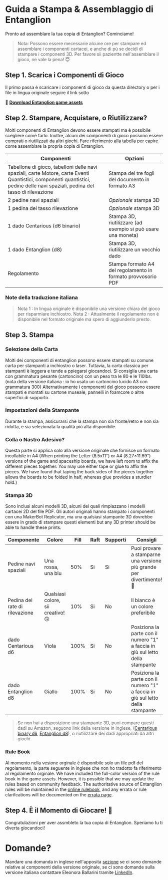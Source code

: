 # Guida a Stampa & Assemblaggio di Entanglion
Pronto ad assemblare la tua copia di Entanglion? Cominciamo!

> Nota: Possono essere mecessarie alcune ore per stampare ed assemblare i componenti cartacei, e anche di pù se decidi di stampare i componenti 3D. Per favore sii pazientte nell'assemblare il gioco, ne vale la pena! 😇

## Step 1. Scarica i Componenti di Gioco 
Il primo passa è scaricare i componenti di gioco da questa directory o per i file in lingua originale seguire il link sotto

🚀 **[Download Entanglion game assets](../../../releases)**

## Step 2. Stampare, Acquistare, o Riutilizzare?
Molti componenti di Entanglion devono essere stampati ma è possibile scegliere come farlo. Inoltre, alcuni dei componenti di gioco possono essere comprati o riutilizzati da altri giochi. Fare riferimento alla tabella per capire come assemblare la propria copia di Entanglion.

| Componenti | Opzioni |
| --- | --- |
| Tabellone di gioco, tabelloni delle navi spaziali, carte Motore, carte Eventi Quantistici, componenti quantistici, pedine delle navi spaziali, pedina del tasso di rilevazione | Stampa dei tre fogli del documento in formato A3 |
| 2 pedine navi spaziali | _Opzionale_  stampa 3D |
| 1 pedina del tasso rilevazione | _Opzionale_ stampa 3D |
| 1 dado Centarious (d6 binario) | Stampa 3D, riutilizzare (ad esempio si può usare una moneta) |
| 1 dado Entanglion (d8) | Stampa 3D, riutilizzare un vecchio dado |
| Regolamento | Stampa formato A4 del regolamento in formato provvosorio PDF |

### Note della traduzione italiana
> Nota 1 : In lingua originale è disponibile una versione chiara del gioco per risparmiare inchiostro.
> Nota 2 : Attualmente il regolamento non è disponibile nel formato originale ma spero di aggiunderlo presto. 

## Step 3. Stampa

### Selezione della Carta
Molti dei componenti di entanglion possono essere stampati su comune carta per stampanti a inchiostro o laser. Tuttavia, la carta classica per stampanti è leggera e tende a ppiegarsi giocandoci. Si consiglia una carta con grammatura pesante (cartoncino) con un peso tra le 80 e le 110lbs. (nota della versione italiana : io ho usato un cartoncino lucido A3 con grammatura 300) Alternativamente i componenti del gioco possono essere stampati e montati su cartone museale, pannelli in foamcore o altre superfici di supporto.

### Impostazioni della Stampante
Durante la stampa, assicurarsi che la stampa non sia fronte/retro e non sia ridotta, e sia selezionata la qualità più alta disponibile.

### Colla o Nastro Adesivo?
Questa parte si applica solo alla versione originale che fornisce un formato incollabile in A4 (When printing the Letter (8.5x11") or A4 (8.27×11.69") versions of the game and spaceship boards, we have left room to affix the different pieces together. You may use either tape or glue to affix the pieces. We have found that taping the back sides of the pieces together allows the boards to be folded in half, whereas glue provides a sturdier hold.)

### Stampa 3D
Sono inclusi alcuni modelli 3D, alcuni dei quali rimpiazzano i modelli cartacei 2D del file PDF. Gli autori originali hanno stampato i componenti con una MakerBot Replicator, ma una qualsiasi stampante 3D dovrebbe essere in grado di stampare questi elementi but any 3D printer should be able to handle these prints.

| Componente | Colore | Fill | Raft | Supporti | Consigli |
| --- | --- | --- | --- | --- | --- |
| Pedine navi spaziali | Una rossa, una blu | 50% | Si | Si | Puoi provare a stamparne una versione più grande per divertimento! 🚀 |
| Pedina del rate di rilevazione | Qualsiasi colore, sii creativo! 🙃 | 10% | Si | No | Il bianco è un colore preferibile|
| dado Centarious d6 | Viola | 100% | Si | No | Posiziona la parte con il numero "1" a faccia in giù sul letto della stampante |
| dado Entanglion d8 | Giallo | 100% | Si | No | Posiziona la parte con il numero "1" a faccia in giù sul letto della stampante |

> Se non hai a disposizione una stampante 3D, puoi compare questi dadi su Amazon, seguono link della versione in inglese, ([Centarious binary d6](http://a.co/0cW7fsG), [Entanglion d8](http://a.co/aNyVaz9)), o riutilizzare dei dadi appropriati da altri giochi.

### Rule Book
Al momento nella vesione orginale è disponibile solo un file pdf del regolamento, la parte seguente in inglese che non ho tradotto fa riferimento al regolamento orginale. We have included the full-color version of the rule book in the game assets. However, it is possible that we may update the rules based on community feedback. The authoritative source of Entanglion rules will be maintained in the [online rulebook](../game), and any errata or rule clarifcations will be documented on the [errata page](../game/Errata.md).

## Step 4. È il Momento di Giocare! 🚀
Congratulazioni per aver assmbleto la tua copia di Entanglion. Speriamo tu ti diverta giocandoci!

# Domande?
Mandare una domanda in inglese nell'apposita [sezione](../../../issues) se ci sono domande relative ai componenti della versione originale, se ci sono domande sulla versione italiana contattare Eleonora Ballarini tramite [LinkedIn](www.linkedin.com/in/eleonora-ballarini-50b4b6166).
